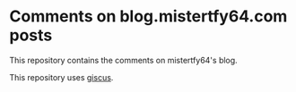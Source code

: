 # Comments on blog.mistertfy64.com posts

This repository contains the comments on mistertfy64's blog.

This repository uses [giscus](https://giscus.app/).
